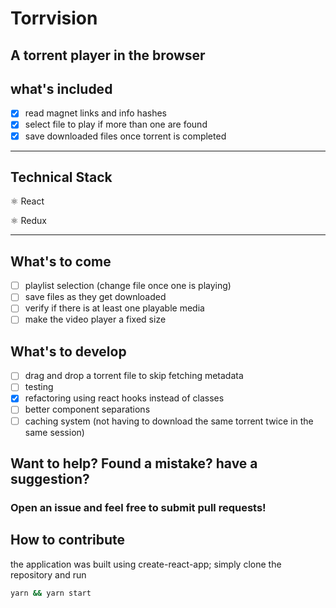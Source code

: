 # Torrvision

## A torrent player in the browser

## what's included

- [x] read magnet links and info hashes
- [x] select file to play if more than one are found
- [x] save downloaded files once torrent is completed

****

## Technical Stack

⚛ React

⚛ Redux

****

## What's to come

- [ ] playlist selection (change file once one is playing)
- [ ] save files as they get downloaded
- [ ] verify if there is at least one playable media
- [ ] make the video player a fixed size

## What's to develop

- [ ] drag and drop a torrent file to skip fetching metadata
- [ ] testing
- [x] refactoring using react hooks instead of classes
- [ ] better component separations
- [ ] caching system (not having to download the same torrent twice in the same session)

## Want to help? Found a mistake? have a suggestion?

### Open an issue and feel free to submit pull requests!

## How to contribute

the application was built using create-react-app; simply clone the repository and run

```sh
yarn && yarn start
```
